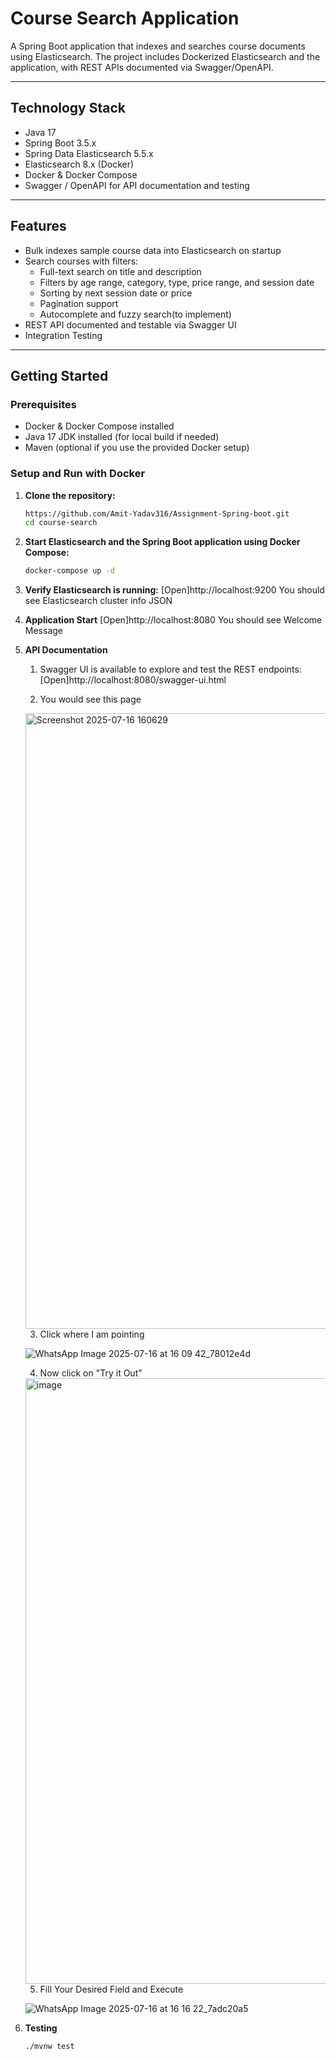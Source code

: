 # Course Search Application

A Spring Boot application that indexes and searches course documents using Elasticsearch. The project includes Dockerized Elasticsearch and the application, with REST APIs documented via Swagger/OpenAPI.

---

## Technology Stack

- Java 17
- Spring Boot 3.5.x
- Spring Data Elasticsearch 5.5.x
- Elasticsearch 8.x (Docker)
- Docker & Docker Compose
- Swagger / OpenAPI for API documentation and testing

---

## Features

- Bulk indexes sample course data into Elasticsearch on startup
- Search courses with filters:
  - Full-text search on title and description
  - Filters by age range, category, type, price range, and session date
  - Sorting by next session date or price
  - Pagination support
  - Autocomplete and fuzzy search(to implement)
- REST API documented and testable via Swagger UI
- Integration Testing

---

## Getting Started

### Prerequisites

- Docker & Docker Compose installed
- Java 17 JDK installed (for local build if needed)
- Maven (optional if you use the provided Docker setup)

### Setup and Run with Docker

1. **Clone the repository:**

   ```bash
   https://github.com/Amit-Yadav316/Assignment-Spring-boot.git
   cd course-search

2. **Start Elasticsearch and the Spring Boot application using Docker Compose:**
   ```bash
   docker-compose up -d

3. **Verify Elasticsearch is running:**
   [Open]http://localhost:9200
   You should see Elasticsearch cluster info JSON

4. **Application Start**
   [Open]http://localhost:8080
   You should see Welcome Message

5. **API Documentation**
   1. Swagger UI is available to explore and test the REST endpoints:
   [Open]http://localhost:8080/swagger-ui.html

   2. You would see this page

   <img width="1898" height="985" alt="Screenshot 2025-07-16 160629" src="https://github.com/user-attachments/assets/b13f7e17-3489-49c7-8261-590699a7f33c" />


   3. Click where I am pointing 

   ![WhatsApp Image 2025-07-16 at 16 09 42_78012e4d](https://github.com/user-attachments/assets/88585ff5-f57c-44d9-af51-e95633496ea8)


   4. Now click on "Try it Out"

   <img width="1892" height="969" alt="image" src="https://github.com/user-attachments/assets/39d3a7fa-fd97-4d94-81d4-126947f702f5" />


   5. Fill Your Desired Field and Execute

   ![WhatsApp Image 2025-07-16 at 16 16 22_7adc20a5](https://github.com/user-attachments/assets/91ee399d-a567-4e5b-b054-f89f3e9744d6)



6. **Testing**
   ```bash
   ./mvnw test
   
